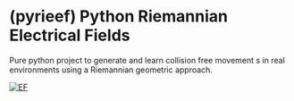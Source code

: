 (pyrieef) Python Riemannian Electrical Fields
=============

Pure python project to generate and learn collision free movement s
in real environments using a Riemannian geometric approach.

[![EF](https://s22.postimg.cc/bqln6ds2p/image.png)](https://postimg.cc/image/62fcfhnq5/)
